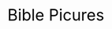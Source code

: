 <a href = "https://alyosha49.github.io/biblepictures.gromov.ru/" style="color: black; text-decoration: none; font-size: 32px;">Bible Picures</a>
